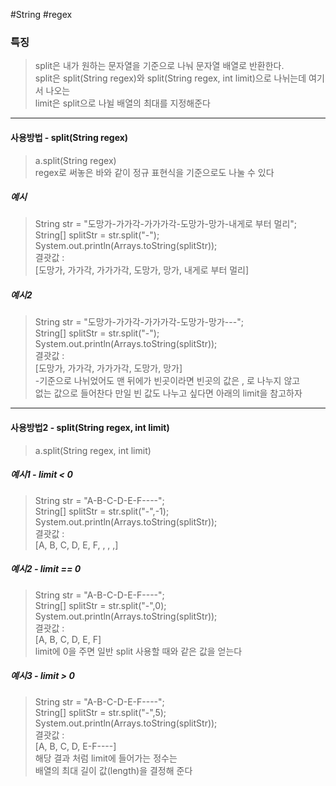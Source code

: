 #String #regex
### 특징
> split은 내가 원하는 문자열을 기준으로 나눠 문자열 배열로 반환한다.  
> split은 split(String regex)와 split(String regex, int limit)으로 나뉘는데 여기서 나오는  
> limit은 split으로 나뉠 배열의 최대를 지정해준다

---

#### 사용방법 - split(String regex)
> a.split(String regex)  
> regex로 써놓은 바와 같이 정규 표현식을 기준으로도 나눌 수 있다

##### 예시
> String str = "도망가-가가각-가가가각-도망가-망가-내게로 부터 멀리";  
> String[] splitStr = str.split("-");  
> System.out.println(Arrays.toString(splitStr));  
> 결괏값 :   
> \[도망가, 가가각, 가가가각, 도망가, 망가, 내게로 부터 멀리]  

##### 예시2
> String str = "도망가-가가각-가가가각-도망가-망가---";  
> String[] splitStr = str.split("-");  
> System.out.println(Arrays.toString(splitStr));  
> 결괏값 :   
> \[도망가, 가가각, 가가가각, 도망가, 망가]  
> -기준으로 나뉘었어도 맨 뒤에가 빈곳이라면 빈곳의 값은 , 로 나누지 않고  
> 없는 값으로 들어찬다 만일 빈 값도 나누고 싶다면 아래의 limit을 참고하자

---
#### 사용방법2 - split(String regex, int limit)
> a.split(String regex, int limit)

##### 예시1 - limit \< 0
> String str = "A-B-C-D-E-F----";  
> String[] splitStr = str.split("-",-1);  
> System.out.println(Arrays.toString(splitStr));  
> 결괏값 :  
> \[A, B, C, D, E, F, , , ,]

##### 예시2 - limit \== 0
> String str = "A-B-C-D-E-F----";  
> String[] splitStr = str.split("-",0);  
> System.out.println(Arrays.toString(splitStr));  
> 결괏값 :  
> \[A, B, C, D, E, F]  
> limit에 0을 주면 일반 split 사용할 때와 같은 값을 얻는다

##### 예시3 - limit \> 0
> String str = "A-B-C-D-E-F----";  
> String[] splitStr = str.split("-",5);  
> System.out.println(Arrays.toString(splitStr));  
> 결괏값 :  
> \[A, B, C, D, E-F----]  
> 해당 결과 처럼 limit에 들어가는 정수는  
> 배열의 최대 길이 값(length)을 결정해 준다



 